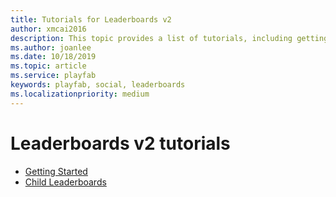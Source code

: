 ```yaml
---
title: Tutorials for Leaderboards v2
author: xmcai2016
description: This topic provides a list of tutorials, including getting started and child leaderboard tutorials, for Leaderboards v2.
ms.author: joanlee
ms.date: 10/18/2019
ms.topic: article
ms.service: playfab
keywords: playfab, social, leaderboards
ms.localizationpriority: medium
---
```


# Leaderboards v2 tutorials
- [Getting Started](getting-started.md)
- [Child Leaderboards](child-leaderboards.md)